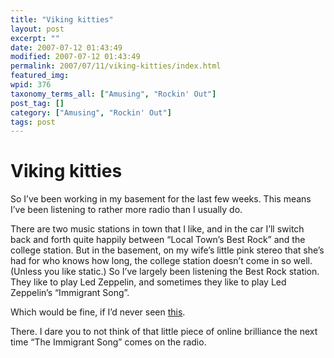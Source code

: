 ```yaml
---
title: "Viking kitties"
layout: post
excerpt: ""
date: 2007-07-12 01:43:49
modified: 2007-07-12 01:43:49
permalink: 2007/07/11/viking-kitties/index.html
featured_img: 
wpid: 376
taxonomy_terms_all: ["Amusing", "Rockin' Out"]
post_tag: []
category: ["Amusing", "Rockin' Out"]
tags: post
---
```


# Viking kitties

So I’ve been working in my basement for the last few weeks. This means I’ve been listening to rather more radio than I usually do.

There are two music stations in town that I like, and in the car I’ll switch back and forth quite happily between “Local Town’s Best Rock” and the college station. But in the basement, on my wife’s little pink stereo that she’s had for who knows how long, the college station doesn’t come in so well. (Unless you like static.) So I’ve largely been listening the Best Rock station. They like to play Led Zeppelin, and sometimes they like to play Led Zeppelin’s “Immigrant Song”.

Which would be fine, if I’d never seen [this](http://users.wolfcrews.com/toys/vikings/).

There. I dare you to not think of that little piece of online brilliance the next time “The Immigrant Song” comes on the radio.